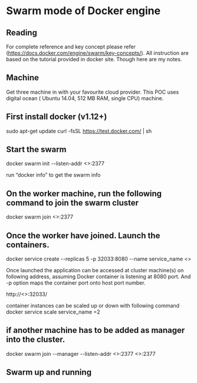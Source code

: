 # Swarm mode of Docker engine


## Reading

  For complete reference and key concept please refer (https://docs.docker.com/engine/swarm/key-concepts/). All instruction are based on the tutorial provided in docker site.  Though here are my notes. 

## Machine 

  Get three machine in with your favourite cloud provider. This POC uses digital ocean ( Ubuntu 14.04, 512 MB RAM, single CPU) machine. 
## First install docker (v1.12+)


sudo apt-get update
curl -fsSL https://test.docker.com/ | sh


## Start the swarm 

docker swarm init --listen-addr <<swarm manager>>:2377

run “docker info” to get the swarm info

## On the worker machine, run the following command to join the swarm cluster 

docker swarm join <<swarm manager>>:2377

## Once the worker have joined. Launch the containers. 

docker service create --replicas 5 -p 32033:8080  --name service_name  <<image name >>

Once launched the application can be accessed at cluster machine(s) on following address, assuming Docker container is listening at 8080 port. And -p option maps the container port onto host port number. 

http://<<any of the cluster machine ip>>:32033/

container instances can be scaled up or down with following command
docker service scale service_name =2

## if another machine has to be added as manager into the cluster.

docker swarm join --manager --listen-addr <<current swarm mananger machine ip>>:2377 <<machine ip address>>:2377

## Swarm up and running 
